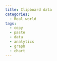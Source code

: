 ```yaml
---
title: Clipboard data
categories:
  - Real world
tags:
  - copy
  - paste
  - data
  - analytics
  - graph
  - chart
---
```

